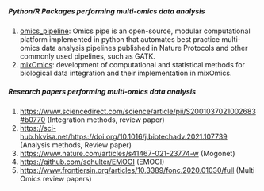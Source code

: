 ##### Python/R Packages performing multi-omics data analysis

1. [omics_pipeline](https://pypi.org/project/omics_pipe/): Omics pipe is an open-source, modular computational platform implemented in python that automates best practice multi-omics data analysis pipelines published in Nature Protocols and other commonly used pipelines, such as GATK.
2. [mixOmics](http://mixomics.org/): development of computational and statistical methods for biological data integration and their implementation in mixOmics.

##### Research papers performing multi-omics data analysis

1. https://www.sciencedirect.com/science/article/pii/S2001037021002683#b0770 (Integration methods, review paper)  
2. https://sci-hub.hkvisa.net/https://doi.org/10.1016/j.biotechadv.2021.107739 (Analysis methods, Review paper)
3. https://www.nature.com/articles/s41467-021-23774-w  (Mogonet)  
4. https://github.com/schulter/EMOGI (EMOGI)
5. https://www.frontiersin.org/articles/10.3389/fonc.2020.01030/full (Multi Omics review papers)

